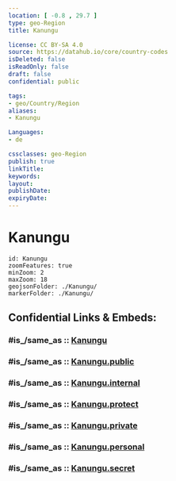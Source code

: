 ```yaml
---
location: [ -0.8 , 29.7 ] 
type: geo-Region
title: Kanungu

license: CC BY-SA 4.0
source: https://datahub.io/core/country-codes
isDeleted: false
isReadOnly: false
draft: false
confidential: public

tags:
- geo/Country/Region
aliases:
- Kanungu

Languages:
- de

cssclasses: geo-Region
publish: true
linkTitle: 
keywords: 
layout: 
publishDate: 
expiryDate: 
---
```


# Kanungu

```leaflet
id: Kanungu
zoomFeatures: true 
minZoom: 2 
maxZoom: 18
geojsonFolder: ./Kanungu/
markerFolder: ./Kanungu/
```


## Confidential Links & Embeds: 

### #is_/same_as :: [Kanungu](/_Standards/Earth/Continent/Africa/Africa~Central/Uganda/regions~Uganda/Uganda~West/Kanungu.md) 

### #is_/same_as :: [Kanungu.public](/_public/Earth/Continent/Africa/Africa~Central/Uganda/regions~Uganda/Uganda~West/Kanungu.public.md) 

### #is_/same_as :: [Kanungu.internal](/_internal/Earth/Continent/Africa/Africa~Central/Uganda/regions~Uganda/Uganda~West/Kanungu.internal.md) 

### #is_/same_as :: [Kanungu.protect](/_protect/Earth/Continent/Africa/Africa~Central/Uganda/regions~Uganda/Uganda~West/Kanungu.protect.md) 

### #is_/same_as :: [Kanungu.private](/_private/Earth/Continent/Africa/Africa~Central/Uganda/regions~Uganda/Uganda~West/Kanungu.private.md) 

### #is_/same_as :: [Kanungu.personal](/_personal/Earth/Continent/Africa/Africa~Central/Uganda/regions~Uganda/Uganda~West/Kanungu.personal.md) 

### #is_/same_as :: [Kanungu.secret](/_secret/Earth/Continent/Africa/Africa~Central/Uganda/regions~Uganda/Uganda~West/Kanungu.secret.md)

